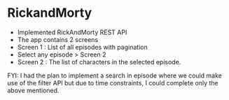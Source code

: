 # RickandMorty

- Implemented RickAndMorty REST API
- The app contains 2 screens
- Screen 1 : List of all episodes with pagination
- Select any episode > Screen 2
- Screen 2 : The list of characters in the selected episode.

FYI: I had the plan to implement a search in episode where we could make use of the filter API but due to time constraints, I could complete only the above mentioned. 
